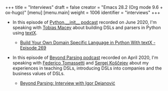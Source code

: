 +++
title = "Interviews"
draft = false
creator = "Emacs 28.2 (Org mode 9.6 + ox-hugo)"
[menu]
  [menu.main]
    weight = 1006
    identifier = "interviews"
+++

-   In this episode of [Python.\__init\_\_ podcast](https://www.pythonpodcast.com/) recorded on June 2020, I'm speaking
    with [Tobias Macey](https://twitter.com/TobiasMacey) about building DSLs and parsers in Python using [textX](http://textx.github.io/textX/).
    -   [Build Your Own Domain Specific Language in Python With textX - Episode 269](https://www.pythonpodcast.com/textx-domain-specific-language-episode-269/)

-   In this episode of [Beyond Parsing podcast](https://beyondparsing.com/) recorded on April 2020, I'm speaking
    with [Federico Tomassetti](http://tomassetti.me/) and [Sergej Koščejev](https://specificlanguages.com/) about my experiences in teaching
    DSLs, introducing DSLs into companies and the business values of DSLs.
    -   [Beyond Parsing: Interview with Igor Dejanović](https://beyondparsing.com/interview-with-igor-dejanovic/)
